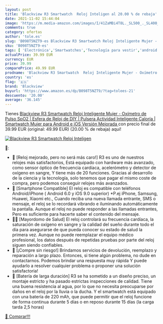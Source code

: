 ```yaml
---
layout: post
title: 'Blackview R3 Smartwatch  Reloj Inteligen al 20.00 % de rebaja'
date: 2021-11-02 15:44:04
image: 'https://m.media-amazon.com/images/I/41ZaMBi4T8L._SL500_._SL400_.jpg'
comments: true
category: ofertas
author: 'tole.es'
slug: 'B098T5NZT9-es Blackview R3 Smartwatch Reloj Inteligente Mujer - Oxímetro...'
sku: 'B098T5NZT9-es'
tags: [ 'Electrónica','Smartwatches','Tecnología para vestir','android','blackview', ]
actualPrice: 39.99 EUR
currency: EUR
price: 39.99
comparePrice: 49.99 EUR
prodname: 'Blackview R3 Smartwatch  Reloj Inteligente Mujer - Oxímetro de Pulso  SpO2  | Esfera de Reloj de DIY | Pulsera Actividad Inteligente Caloría | Smartwatch Mujer para Android e iOS  Versión Mejorada '
country: 'es'
flag: '🇪🇸'
brand: 'Blackview'
buyurl: 'https://www.amazon.es/dp/B098T5NZT9/?tag=tolees-21'
descuento: '20.00'
average: '36.145'
---
```


Tienes [Blackview R3 Smartwatch  Reloj Inteligente Mujer - Oxímetro de Pulso  SpO2  | Esfera de Reloj de DIY | Pulsera Actividad Inteligente Caloría | Smartwatch Mujer para Android e iOS  Versión Mejorada ](https://www.amazon.es/dp/B098T5NZT9/?tag=tolees-21) con precio final de  39.99 EUR (original: 49.99 EUR) (20.00 %  de rebaja) aqui!

[![Blackview R3 Smartwatch  Reloj Inteligen](https://m.media-amazon.com/images/I/41ZaMBi4T8L._SL500_._SL400_.jpg)](https://www.amazon.es/dp/B098T5NZT9/?tag=tolees-21)

🔎:

- 💝 [Reloj mejorado, pero no será más caro!] R3 es uno de nuestros relojes más satisfactorios, Está equipado con hardware más avanzado, como sensor óptico de frecuencia cardíaca, acelerómetro y detector de oxígeno en sangre, Y tiene más de 20 funciones. Gracias al desarrollo de la ciencia y la tecnología, solo tenemos que pagar el mismo coste de compra, pero podemos conseguir relojes más avanzados.
- 📱 [Smartphone Compatible] El reloj es compatible con teléfonos Android/iPhone ( Android 6.0 y iOS 9.0 superior) *P.ej iPhone, Samsung, Huawei, Xiaomi etc., Cuando reciba una nueva llamada entrante, SMS o mensaje, el reloj se lo recordará vibrando e iluminando automáticamente la pantalla. Aunque el reloj no puede responder a las llamadas entrantes, Pero es suficiente para hacerte saber el contenido del mensaje.
- 👨‍⚕ [Mayordomo de Salud] El reloj controlará su frecuencia cardíaca, la saturación de oxígeno en sangre y la calidad del sueño durante todo el día para asegurarse de que pueda conocer su estado de salud la primera vez. Aunque no puede reemplazar el equipo médico profesional, los datos después de repetidas pruebas por parte del reloj siguen siendo confiables.
- 💯 [¡Compre sin riesgo!] Brindamos servicios de devolución, reemplazo y reparación a largo plazo. Entonces, si tiene algún problema, no dude en contactarnos. Podemos brindar una respuesta muy rápida Y puede ayudarlo a resolver cualquier problema o proponer una solución satisfactoria!
- 🔋 [Batería de larga duración] R3 se ha sometido a un diseño preciso, un montaje estricto y ha pasado estrictas inspecciones de calidad. Tiene una buena resistencia al agua, por lo que no necesita preocuparse por daños en el reloj por la lluvia o la ducha. Y el smartwatch está equipado con una batería de 220 mAh, que puede permitir que el reloj funcione de forma continua durante 5 días o en reposo durante 15 días (la carga tarda 2,5 horas)

[🛒 Comprar!!!](https://www.amazon.es/dp/B098T5NZT9/?tag=tolees-21)
